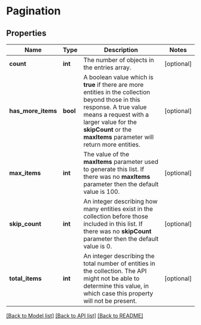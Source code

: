 # Pagination

## Properties
Name | Type | Description | Notes
------------ | ------------- | ------------- | -------------
**count** | **int** | The number of objects in the entries array.  | [optional] 
**has_more_items** | **bool** | A boolean value which is **true** if there are more entities in the collection beyond those in this response. A true value means a request with a larger value for the **skipCount** or the **maxItems** parameter will return more entities.  | [optional] 
**max_items** | **int** | The value of the **maxItems** parameter used to generate this list. If there was no **maxItems** parameter then the default value is 100.  | [optional] 
**skip_count** | **int** | An integer describing how many entities exist in the collection before those included in this list. If there was no **skipCount** parameter then the default value is 0.  | [optional] 
**total_items** | **int** | An integer describing the total number of entities in the collection. The API might not be able to determine this value, in which case this property will not be present.  | [optional] 

[[Back to Model list]](../README.md#documentation-for-models) [[Back to API list]](../README.md#documentation-for-api-endpoints) [[Back to README]](../README.md)

